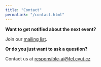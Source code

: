 ```yaml
---
title: "Contact"
permalink: "/contact.html"
---
```


**Want to get notified about the next event?**

Join our [mailing list](https://forms.gle/uyyPUakZskY59xqr6).

**Or do you just want to ask a question?**

Contact us at [responsible-ai@fel.cvut.cz](mailto:responsible-ai@fel.cvut.cz)

<!-- <form action="https://formspree.io/{{site.email}}" method="POST">
<p class="mb-4">Please send your message to {{site.name}}. We will reply as soon as possible!</p>
<div class="form-group row">
<div class="col-md-6">
<input class="form-control" type="text" name="name" placeholder="Name*" required>
</div>
<div class="col-md-6">
<input class="form-control" type="email" name="_replyto" placeholder="E-mail Address*" required>
</div>
</div>
<textarea rows="8" class="form-control mb-3" name="message" placeholder="Message*" required></textarea>    
<input class="btn btn-success" type="submit" value="Send">
</form> -->